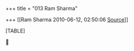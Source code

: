 +++
title = "013 Ram Sharma"

+++
[[Ram Sharma	2010-06-12, 02:50:06 [Source](https://groups.google.com/g/bvparishat/c/pXMVPgYvCuM)]]



[TABLE]



